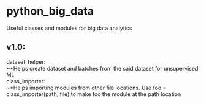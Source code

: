 # python_big_data
Useful classes and modules for big data analytics

v1.0:
-----
  dataset_helper:\
    ~*Helps create dataset and batches from the said dataset for unsupervised ML \
  class_importer:\
    ~*Helps importing modules from other file locations. Use foo = class_importer(path, file) to make foo the module at the path location
